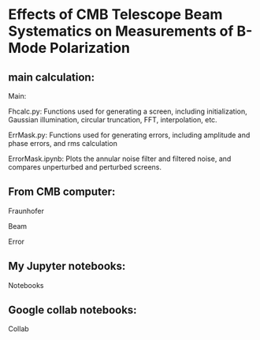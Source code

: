 # Effects of CMB Telescope Beam Systematics on Measurements of B-Mode Polarization

## main calculation:

Main:

Fhcalc.py: Functions used for generating a screen, including initialization, Gaussian illumination, circular truncation, FFT, interpolation, etc.

ErrMask.py: Functions used for generating errors, including amplitude and phase errors, and rms calculation

ErrorMask.ipynb: Plots the annular noise filter and filtered noise, and compares unperturbed and perturbed screens.




## From CMB computer:

Fraunhofer

Beam

Error

## My Jupyter notebooks:

Notebooks

## Google collab notebooks:

Collab
